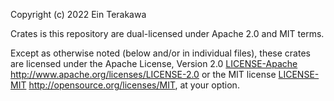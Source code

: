 Copyright (c) 2022 Ein Terakawa

Crates is this repository are dual-licensed under Apache 2.0 and MIT terms.


Except as otherwise noted (below and/or in individual files),  these crates are licensed under
the Apache License, Version 2.0 [LICENSE-Apache](./LICENSE-Apache) <http://www.apache.org/licenses/LICENSE-2.0>
or the MIT license [LICENSE-MIT](./LICENSE-MIT) <http://opensource.org/licenses/MIT>, at your option.